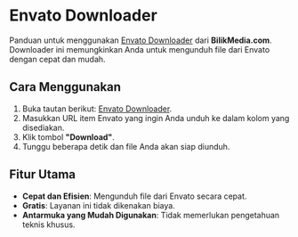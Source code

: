 # Envato Downloader

Panduan untuk menggunakan [Envato Downloader](https://bilikmedia.com/envanto-downloader) dari **BilikMedia.com**. Downloader ini memungkinkan Anda untuk mengunduh file dari Envato dengan cepat dan mudah.

## Cara Menggunakan

1. Buka tautan berikut: [Envato Downloader](https://bilikmedia.com/envanto-downloader).
2. Masukkan URL item Envato yang ingin Anda unduh ke dalam kolom yang disediakan.
3. Klik tombol **"Download"**.
4. Tunggu beberapa detik dan file Anda akan siap diunduh.

## Fitur Utama

- **Cepat dan Efisien**: Mengunduh file dari Envato secara cepat.
- **Gratis**: Layanan ini tidak dikenakan biaya.
- **Antarmuka yang Mudah Digunakan**: Tidak memerlukan pengetahuan teknis khusus.
  

